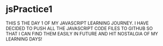 # jsPractice1
THIS S THE DAY 1 OF MY JAVASCRIPT LEARNING JOURNEY. I HAVE DECIDED TO PUSH ALL THE JAVASCRIPT CODE FILES TO GITHUB SO THAT I CAN FIND THEM EASILY IN FUTURE AND HIT NOSTALGIA OF MY LEARNING DAYS!
